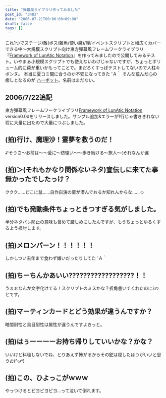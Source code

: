 ```yaml
---
title: "弾幕風ライブラリ作ってみました"
post_id: "3483"
date: "2006-07-21T00:00:00+09:00"
draft: false
tags: []
---
```



これ1つでステージ/敵(ボス/雑魚/使い魔)/弾/イベントスクリプトと幅広くカバーできる中～大規模スクリプト向け東方弾幕風フレームワークライブラリ『[Framework of LunAtic Notation](/tag/flan)』を作ってみましたので公開してみるテスト。いやまぁ小規模スクリプトでも使えないわけじゃないですが、ちょっとボリューム的に荷が重いかもってことで。まだろくすっぽテストしてないので人柱キボンヌ。 本当に夏コミ間に合うのか不安になってきた 'Ａ｀ そんな荒んだ心の癒しとなるのが [ハーボット](/harbot)。名前はまだない。
## 2006/7/22追記
東方弾幕風フレームワークライブラリ[Framework of LunAtic Notation](/tag/flan) version0.0dをリリースしました。サンプル追加&エラーが1行じゃ書ききれない程に大量に出たので大量につぶしました。
## (拍)行け、魔理沙！霊夢を救うのだ！
♪そうさ～お前は～～愛に～彷徨い～～歩き続ける～旅人～(それなんか違
## (拍)＞(それもかなり関係ないネタ)宣伝しに来てた事無かったでしたっけ？
ククク……どこに鼠……自作自演の輩が潜んでおるか知れんからな……っ
## (拍)でも発動条件ちょっときつすぎる気がしました。
半分ネタバレ防止の意味も含めて厳しめにしたんですが、もうちょっとゆるくするよう検討します。
## (拍)メロンパーン！！！！！！
しかしつい去年まで食わず嫌いだったりしてた 'Ａ｀
## (拍)ちーちんかあいい??????????????????！！
うぉぉなんか文字化けてる！スクリプトのミスかな？折角書いてくれたのにｽﾏﾝとです。
## (拍)マーティンカードとどう効果が違うんですか？
暗闇耐性と鳥目耐性は属性が違うんですよきっと。
## (拍)はぅーーーーお持ち帰りしていいかな？かな？
いいけど料理しないでね、とりあえず怖がるからその鉈は隠したほうがいいと思うお(^ω^)
## (拍)この、ひよっこがｗｗｗ
やっつけるとピヨピヨピヨ…って泣いて倒れます。
